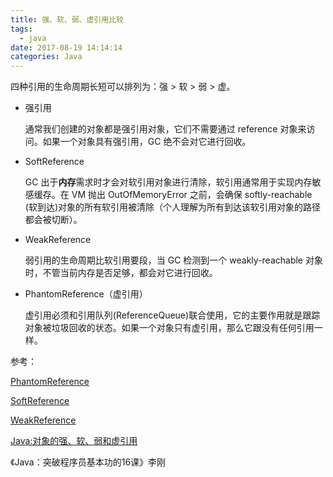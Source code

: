 ```yaml
---
title: 强、软、弱、虚引用比较
tags:
  - java
date: 2017-08-19 14:14:14
categories: Java
---
```


四种引用的生命周期长短可以排列为：强 > 软 > 弱 > 虚。

+ 强引用

  通常我们创建的对象都是强引用对象，它们不需要通过 reference 对象来访问。如果一个对象具有强引用，GC 绝不会对它进行回收。

+ SoftReference

  GC 出于**内存**需求时才会对软引用对象进行清除，软引用通常用于实现内存敏感缓存。在 VM 抛出 OutOfMemoryError 之前，会确保 softly-reachable (软到达)对象的所有软引用被清除（个人理解为所有到达该软引用对象的路径都会被切断）。

+ WeakReference

  弱引用的生命周期比软引用要段，当 GC 检测到一个 weakly-reachable 对象时，不管当前内存是否足够，都会对它进行回收。

+ PhantomReference（虚引用）

  虚引用必须和引用队列(ReferenceQueue)联合使用，它的主要作用就是跟踪对象被垃圾回收的状态。如果一个对象只有虚引用，那么它跟没有任何引用一样。





参考：

[PhantomReference](https://docs.oracle.com/javase/7/docs/api/java/lang/ref/PhantomReference.html)

[SoftReference](https://docs.oracle.com/javase/7/docs/api/java/lang/ref/SoftReference.html)

[WeakReference](https://docs.oracle.com/javase/7/docs/api/java/lang/ref/WeakReference.html)

[Java:对象的强、软、弱和虚引用](http://zhangjunhd.blog.51cto.com/113473/53092/)

《Java：突破程序员基本功的16课》李刚